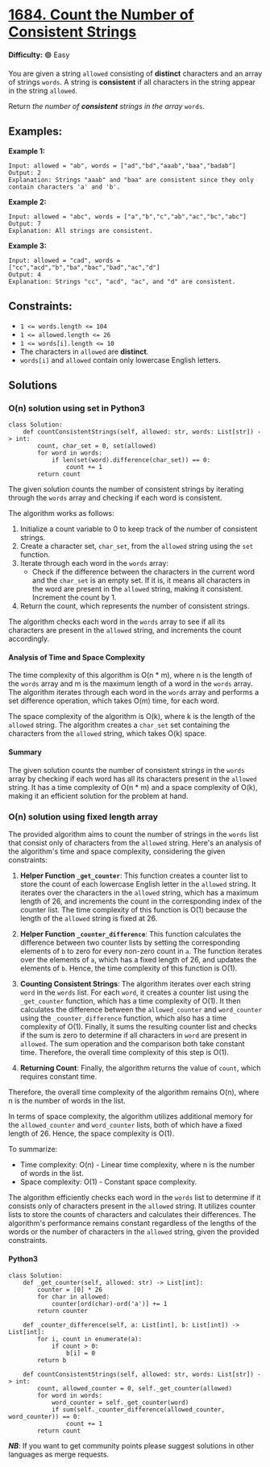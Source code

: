 # [1684. Count the Number of Consistent Strings](https://leetcode.com/problems/count-the-number-of-consistent-strings/description/)

**Difficulty:** :green_circle: Easy

You are given a string `allowed` consisting of **distinct** characters and an 
array of strings `words`. A string is **consistent** if all characters in 
the string appear in the string `allowed`.

Return *the number of **consistent** strings in the array* `words`.


## Examples:

**Example 1:**

```
Input: allowed = "ab", words = ["ad","bd","aaab","baa","badab"]
Output: 2
Explanation: Strings "aaab" and "baa" are consistent since they only contain characters 'a' and 'b'.

```

**Example 2:**

```
Input: allowed = "abc", words = ["a","b","c","ab","ac","bc","abc"]
Output: 7
Explanation: All strings are consistent.

```

**Example 3:**

```
Input: allowed = "cad", words = ["cc","acd","b","ba","bac","bad","ac","d"]
Output: 4
Explanation: Strings "cc", "acd", "ac", and "d" are consistent.

```


## Constraints:

- `1 <= words.length <= 104`
- `1 <= allowed.length <= 26`
- `1 <= words[i].length <= 10`
- The characters in `allowed` are **distinct**.
- `words[i]` and `allowed` contain only lowercase English letters.


## Solutions

### O(n) solution using set in Python3

```python3
class Solution:
    def countConsistentStrings(self, allowed: str, words: List[str]) -> int:
        count, char_set = 0, set(allowed)
        for word in words:
            if len(set(word).difference(char_set)) == 0:
                count += 1
        return count
```

The given solution counts the number of consistent strings by iterating through the `words` array and checking if each word is consistent.

The algorithm works as follows:
1. Initialize a count variable to 0 to keep track of the number of consistent strings.
2. Create a character set, `char_set`, from the `allowed` string using the `set` function.
3. Iterate through each word in the `words` array:
   - Check if the difference between the characters in the current word and the `char_set` is an empty set. If it is, it means all characters in the word are present in the `allowed` string, making it consistent. Increment the count by 1.
4. Return the count, which represents the number of consistent strings.

The algorithm checks each word in the `words` array to see if all its characters are present in the `allowed` string, and increments the count accordingly.

#### Analysis of Time and Space Complexity

The time complexity of this algorithm is O(n * m), where n is the length of the `words` array and m is the maximum length of a word in the `words` array. The algorithm iterates through each word in the `words` array and performs a set difference operation, which takes O(m) time, for each word.

The space complexity of the algorithm is O(k), where k is the length of the `allowed` string. The algorithm creates a `char_set` set containing the characters from the `allowed` string, which takes O(k) space.

#### Summary

The given solution counts the number of consistent strings in the `words` array by checking if each word has all its characters present in the `allowed` string. It has a time complexity of O(n * m) and a space complexity of O(k), making it an efficient solution for the problem at hand.

### O(n) solution using fixed length array

The provided algorithm aims to count the number of strings in the `words` list that consist only of characters from the `allowed` string. Here's an analysis of the algorithm's time and space complexity, considering the given constraints:

1. **Helper Function `_get_counter`**: This function creates a counter list to store the count of each lowercase English letter in the `allowed` string. It iterates over the characters in the `allowed` string, which has a maximum length of 26, and increments the count in the corresponding index of the counter list. The time complexity of this function is O(1) because the length of the `allowed` string is fixed at 26.

2. **Helper Function `_counter_difference`**: This function calculates the difference between two counter lists by setting the corresponding elements of `b` to zero for every non-zero count in `a`. The function iterates over the elements of `a`, which has a fixed length of 26, and updates the elements of `b`. Hence, the time complexity of this function is O(1).

3. **Counting Consistent Strings**: The algorithm iterates over each string `word` in the `words` list. For each `word`, it creates a counter list using the `_get_counter` function, which has a time complexity of O(1). It then calculates the difference between the `allowed_counter` and `word_counter` using the `_counter_difference` function, which also has a time complexity of O(1). Finally, it sums the resulting counter list and checks if the sum is zero to determine if all characters in `word` are present in `allowed`. The sum operation and the comparison both take constant time. Therefore, the overall time complexity of this step is O(1).

4. **Returning Count**: Finally, the algorithm returns the value of `count`, which requires constant time.

Therefore, the overall time complexity of the algorithm remains O(n), where n is the number of words in the list.

In terms of space complexity, the algorithm utilizes additional memory for the `allowed_counter` and `word_counter` lists, both of which have a fixed length of 26. Hence, the space complexity is O(1).

To summarize:
- Time complexity: O(n) - Linear time complexity, where n is the number of words in the list.
- Space complexity: O(1) - Constant space complexity.

The algorithm efficiently checks each word in the `words` list to determine if it consists only of characters present in the `allowed` string. It utilizes counter lists to store the counts of characters and calculates their differences. The algorithm's performance remains constant regardless of the lengths of the words or the number of characters in the `allowed` string, given the provided constraints.

#### Python3
```python3
class Solution:
    def _get_counter(self, allowed: str) -> List[int]:
        counter = [0] * 26
        for char in allowed:
            counter[ord(char)-ord('a')] += 1
        return counter

    def _counter_difference(self, a: List[int], b: List[int]) -> List[int]:
        for i, count in enumerate(a):
            if count > 0:
                b[i] = 0
        return b

    def countConsistentStrings(self, allowed: str, words: List[str]) -> int:
        count, allowed_counter = 0, self._get_counter(allowed)
        for word in words:
            word_counter = self._get_counter(word)
            if sum(self._counter_difference(allowed_counter, word_counter)) == 0:
                count += 1
        return count
```

***NB***: If you want to get community points please suggest solutions in other languages as merge requests.
